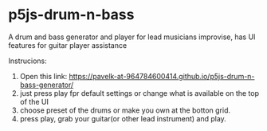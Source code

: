 # p5js-drum-n-bass
A drum and bass generator and player for lead musicians improvise, has UI features for guitar player assistance

Instrucions:
  1. Open this link: https://pavelk-at-964784600414.github.io/p5js-drum-n-bass-generator/
  2. just press play fpr default settings or change what is available on the top of the UI
  3. choose preset of the drums or make you own at the botton grid.
  4. press play, grab your guitar(or other lead instrument) and play.

